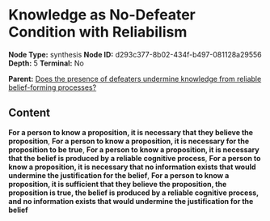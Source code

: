 # Knowledge as No-Defeater Condition with Reliabilism

**Node Type:** synthesis
**Node ID:** d293c377-8b02-434f-b497-081128a29556
**Depth:** 5
**Terminal:** No

**Parent:** [Does the presence of defeaters undermine knowledge from reliable belief-forming processes?](does-the-presence-of-defeaters-undermine-knowledge-from-reliable-belief-forming-processes-antithesis-e67228d7-69b2-4bdd-ab7e-b0f0cf44d247.md)

## Content

**For a person to know a proposition, it is necessary that they believe the proposition**, **For a person to know a proposition, it is necessary for the proposition to be true**, **For a person to know a proposition, it is necessary that the belief is produced by a reliable cognitive process**, **For a person to know a proposition, it is necessary that no information exists that would undermine the justification for the belief**, **For a person to know a proposition, it is sufficient that they believe the proposition, the proposition is true, the belief is produced by a reliable cognitive process, and no information exists that would undermine the justification for the belief**
